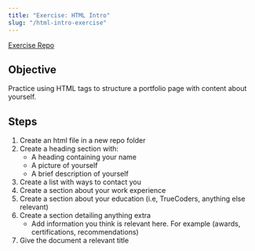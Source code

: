 ```yaml
---
title: "Exercise: HTML Intro"
slug: "/html-intro-exercise"
---
```


[Exercise Repo](https://github.com/Bryantellius/HTML_Exercise)

## Objective

Practice using HTML tags to structure a portfolio page with content about yourself.

## Steps

1. Create an html file in a new repo folder
2. Create a heading section with:
   - A heading containing your name
   - A picture of yourself
   - A brief description of yourself
3. Create a list with ways to contact you
4. Create a section about your work experience
5. Create a section about your education (i.e, TrueCoders, anything else relevant)
6. Create a section detailing anything extra
   - Add information you think is relevant here. For example (awards, certifications, recommendations)
7. Give the document a relevant title
